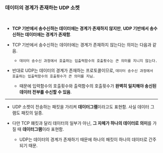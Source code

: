 ### 데이터의 경계가 존재하는 UDP 소켓
<br>

* **TCP 기반에서 송수신하는 데이터에는 경계가 존재하지 않지만**, **UDP 기반에서 송수신하는 데이터에는 경계가 존재함**.

* TCP 기반에서 송수신하는 데이터에는 경계가 존재하지 않는다는 의미는 다음과 같음.

  + `데이터 송수신 과정에서 호출하는 입출력함수의 호출횟수는 큰 의미를 지니지 않는다.`

* 반대로 UDP는 데이터의 경계가 존재하는 프로토콜이므로, `데이터 송수신 과정에서 호출하는 입출력함수의 호출횟수가 큰 의미를 지님.`

  + 때문에 입력함수의 호출횟수와 출력함수의 호출횟수가 **완벽히 일치해야 송신된 데이터 전부를 수신할 수 있음**.

<hr>

* UDP 소켓이 전송하는 패킷을 가리켜 **데이터그램**이라고도 표현함. 사실 데이터 그램도 패킷의 일종.

* 다만 TCP 퍠킷과 달리 데이터의 일부가 아닌, **그 자체가 하나의 데이터로 의미**를 가질 때 **데이터그램**이라 표현함.

  + UDP는 데이터의 경계가 존재하기 때문에 하나의 패킷이 하나의 데이터로 간주되기 때문.
